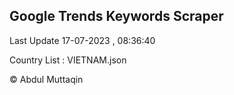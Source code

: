 

## Google Trends Keywords Scraper 
 
Last Update 17-07-2023 , 08:36:40

Country List :
VIETNAM.json



© Abdul Muttaqin 
